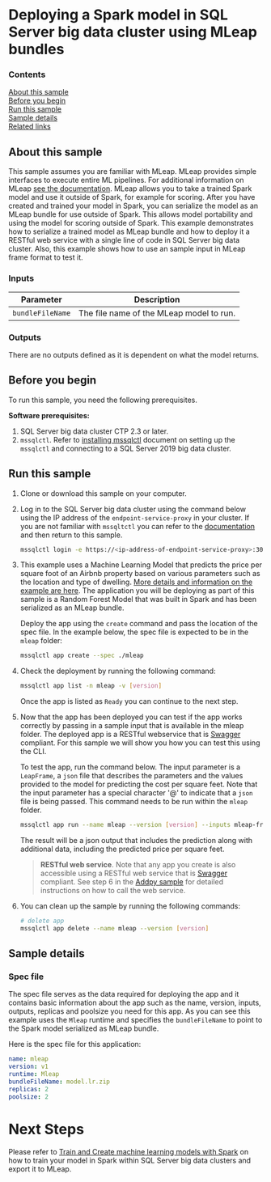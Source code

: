 # Deploying a Spark model in SQL Server big data cluster using MLeap bundles

### Contents

[About this sample](#about-this-sample)<br/>
[Before you begin](#before-you-begin)<br/>
[Run this sample](#run-this-sample)<br/>
[Sample details](#sample-details)<br/>
[Related links](#related-links)<br/>

<a name=about-this-sample></a>

## About this sample

This sample assumes you are familiar with MLeap. MLeap provides simple interfaces to execute entire ML pipelines. For additional information on MLeap [see the documentation](http://mleap-docs.combust.ml/). MLeap allows you to take a trained Spark model and use it outside of Spark, for example for scoring. After you have created and trained your model in Spark, you can serialize the model as an MLeap bundle for use outside of Spark. This allows model portability and using the model for scoring outside of Spark. This example demonstrates how to serialize a trained model as MLeap bundle and how to deploy it a RESTful web service with a single line of code in SQL Server big data cluster. Also, this example shows how to use an sample input in MLeap frame format to test it.

### Inputs
|Parameter|Description|
|-|-|
|`bundleFileName`|The file name of the MLeap model to run.|

### Outputs
There are no outputs defined as it is dependent on what the model returns.

<a name=before-you-begin></a>

## Before you begin

To run this sample, you need the following prerequisites.

**Software prerequisites:**

1. SQL Server big data cluster CTP 2.3 or later.
2. `mssqlctl`. Refer to [installing mssqlctl](https://docs.microsoft.com/en-us/sql/big-data-cluster/deploy-install-mssqlctl?view=sqlallproducts-allversions) document on setting up the `mssqlctl` and connecting to a SQL Server 2019 big data cluster.

<a name=run-this-sample></a>

## Run this sample

1. Clone or download this sample on your computer.
2. Log in to the SQL Server big data cluster using the command below using the IP address of the `endpoint-service-proxy` in your cluster. If you are not familiar with `mssqltctl` you can refer to the [documentation](https://docs.microsoft.com/en-us/sql/big-data-cluster/big-data-cluster-create-apps?view=sqlallproducts-allversions) and then return to this sample.

   ```bash
   mssqlctl login -e https://<ip-address-of-endpoint-service-proxy>:30777 -u <user-name> -p <password>
   ```
3. This example uses a Machine Learning Model that predicts the price per square foot of an Airbnb property based on various parameters such as the location and type of dwelling. [More details and information on the example are here](http://mleap-docs.combust.ml/mleap-serving/#load-model). The application you will be deploying as part of this sample is a Random Forest Model that was built in Spark and has been serialized as an MLeap bundle. 

   Deploy the app using the `create` command and pass the location of the spec file. In the example below, the spec file is expected to be in the `mleap` folder: 
   ```bash
   mssqlctl app create --spec ./mleap
   ```
4. Check the deployment by running the following command:
   ```bash
   mssqlctl app list -n mleap -v [version]
   ```
   Once the app is listed as `Ready` you can continue to the next step.
5. Now that the app has been deployed you can test if the app works correctly by passing in a sample input that is available in the mleap folder. The deployed app is a RESTful webservice that is [Swagger](swagger.io) compliant. For this sample we will show you how you can test this using the CLI.

   To test the app, run the command below. The input parameter is a `LeapFrame`, a `json` file that describes the parameters and the values provided to the model for predicting the cost per square feet. Note that the input parameter has a special character '@' to indicate that a `json` file is being passed. This command needs to be run within the `mleap` folder. 

   ```bash
   mssqlctl app run --name mleap --version [version] --inputs mleap-frame=@frame.json
   ```

   The result will be a json output that includes the prediction along with additional data, including the predicted price per square feet.

    > **RESTful web service**. Note that any app you create is also accessible using a RESTful web service that is [Swagger](swagger.io) compliant. See step 6 in the [Addpy sample](../addpy/README.md#restapi) for detailed instructions on how to call the web service.

6. You can clean up the sample by running the following commands:
   ```bash
   # delete app
   mssqlctl app delete --name mleap --version [version]
   ```

<a name=sample-details></a>

## Sample details

### Spec file
The spec file serves as the data required for deploying the app and it contains basic information about the app such as the name, version, inputs, outputs, replicas and poolsize you need for this app. As you can see this example uses the `Mleap` runtime and specifies the `bundleFileName` to point to the Spark model serialized as MLeap bundle.

Here is the spec file for this application:

```yaml
name: mleap
version: v1
runtime: Mleap
bundleFileName: model.lr.zip
replicas: 2
poolsize: 2
```

# Next Steps
Please refer to [Train and Create machine learning models with Spark](https://docs.microsoft.com/en-us/sql/big-data-cluster/train-and-create-machinelearning-models-with-spark?view=sqlallproducts-allversions) on how to train your model in Spark within SQL Server big data clusters and export it to MLeap.